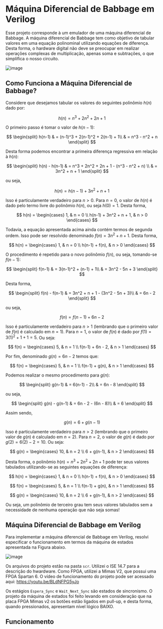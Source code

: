 # Máquina Diferencial de Babbage em Verilog

Esse projeto corresponde à um emulador de uma máquina diferencial de Babbage. A máquina diferencial de Babbage tem como objetivo de tabular valores em uma equação polinominal utilizando equações de diferença. Desta forma, o hardware digital não deve se preocupar em realizar operações complexas de multiplicação, apenas soma e subtrações, o que simplifica o nosso circuito.

![image](https://github.com/pedrothiag/babbage_verilog/assets/5923790/9d2e6307-1228-4345-8667-4fd457798196)

## Como Funciona a Máquina Diferencial de Babbage?

Considere que desejamos tabular os valores do seguintes polinômio $h(n)$ dado por:

$$
h(n) = n^3 + 2n^2 + 2n + 1
$$

O primeiro passo é tomar o valor de $h(n-1)$:

$$
\begin{split}
h(n-1) & = (n-1)^3 + 2(n-1)^2 + 2(n-1) + 1\\
       & = n^3 - n^2 + n
\end{split}
$$

Desta forma podemos encontrar a primeira diferença regressiva em relação à $h(n)$:

$$
\begin{split}
h(n) - h(n-1) & = n^3 + 2n^2 + 2n + 1 - (n^3 - n^2 + n) \\
              & = 3n^2 + n + 1
\end{split}
$$

ou seja,

$$
h(n) = h(n-1) + 3n^2 + n + 1
$$

Isso é particulamente verdadeiro para $n > 0$. Para $n = 0$, o valor de $h(n)$ é dado pelo termo livre do polinômio $h(n)$, ou seja $h(0) = 1$. Desta forma,

$$
h(n) = \begin{cases}
    1, & n = 0 \\
    h(n-1) + 3n^2 + n + 1, & n > 0
\end{cases}
$$

Todavia, a equação apresentada acima ainda contém termos de segunda ordem. Isso pode ser resolvido denominado $f(n) = 3n^2 + n + 1$. Desta forma,

$$
h(n) = \begin{cases}
    1, & n = 0 \\
    h(n-1) + f(n), & n > 0
\end{cases}
$$

O procedimento é repetido para o novo polinômio $f(n)$, ou seja, tomando-se $f(n-1)$:

$$
\begin{split}
f(n-1) & = 3(n-1)^2 + (n-1) + 1\\
       & = 3n^2 - 5n + 3
\end{split}
$$

Desta forma,

$$
\begin{split}
f(n) - f(n-1) & = 3n^2 + n + 1 - (3n^2 - 5n + 3)\\
              & = 6n - 2
\end{split}
$$

ou seja,

$$
f(n) = f(n-1) + 6n - 2
$$

Isso é particulamente verdadeiro para $n > 1$ (lembrando que o primeiro valor de $f(n)$ é calculado em $n=1$). Para $n = 1$, o valor de $f(n)$ é dado por $f(1) = 3(1)^2 + 1 + 1 = 5$. Ou seja:

$$
f(n) = \begin{cases}
    5, & n = 1 \\
    f(n-1) + 6n - 2, & n > 1
\end{cases}
$$

Por fim, denominado $g(n) = 6n - 2$ temos que:

$$
f(n) = \begin{cases}
    5, & n = 1 \\
    f(n-1) + g(n), & n > 1
\end{cases}
$$

Podemos realizar o mesmo procedimento para $g(n)$:

$$
\begin{split}
g(n-1) & = 6(n-1) - 2\\
       & = 6n - 8
\end{split}
$$

ou seja,

$$
\begin{split}
g(n) - g(n-1) & = 6n - 2 - (6n - 8)\\
              & = 6
\end{split}
$$

Assim sendo,

$$
g(n) = 6 + g(n-1)
$$

Isso é particulamente verdadeiro para $n > 2$ (lembrando que o primeiro valor de $g(n)$ é calculado em $n=2$). Para $n = 2$, o valor de $g(n)$ é dado por $g(2) = 6(2) - 2 = 10$. Ou seja:

$$
g(n) = \begin{cases}
    10, & n = 2 \\
    6 + g(n-1), & n > 2
\end{cases}
$$

Desta forma, o polinômio $h(n) = n^3 + 2n^2 + 2n + 1$ pode ter seus valores tabulados utilizando-se as seguintes equações de diferença:

$$
h(n) = \begin{cases}
    1, & n = 0 \\
    h(n-1) + f(n), & n > 0
\end{cases}
$$

$$
f(n) = \begin{cases}
    5, & n = 1 \\
    f(n-1) + g(n), & n > 1
\end{cases}
$$

$$
g(n) = \begin{cases}
    10, & n = 2 \\
    6 + g(n-1), & n > 2
\end{cases}
$$

Ou seja, um polinômio de terceiro grau tem seus valores tabulados sem a necessidade de nenhuma operação que não seja somas!

## Máquina Diferencial de Babbage em Verilog

Para implementar a máquina diferencial de Babbage em Verilog, resolvi especificar o funcionamento em termos da máquina de estados apresentada na Figura abaixo. 

![image](https://github.com/pedrothiag/babbage_verilog/assets/5923790/41dd856a-191a-4aaa-a7f4-9b775d20c472)

Os arquivos do projeto estão na pasta `scr`. Utilizei o ISE 14.7 para a descrição do hwardware. Como FPGA, utilizei a Mimas V2, que possui uma FPGA Spartan 6. O vídeo de funcionamento do projeto pode ser acessado aqui: https://youtu.be/BLdNFPG5yJo

Os estágios `Espera_Sync` e `Wait_Next_Sync` são estados de sincronismo. O projeto da máquina de estados foi feito levando em consideração que na placa FPGA Mimas v2 os botões estão ligados em pull-up, e desta forma, quando pressionados, apresentam nível lógico BAIXO.

## Funcionamento
